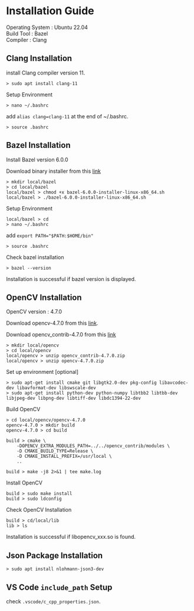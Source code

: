 # Installation Guide 
Operating System : Ubuntu 22.04 \
Build Tool : Bazel \
Compiler : Clang 

## Clang Installation
install Clang compiler version 11.
```
> sudo apt install clang-11
```
Setup Environment
```
> nano ~/.bashrc
```
add `alias clang=clang-11` at the end of ~/.bashrc.

```
> source .bashrc
```

## Bazel Installation
Install Bazel version 6.0.0

Download binary installer from this [link](https://github.com/bazelbuild/bazel/releases/download/6.0.0/bazel-6.0.0-installer-linux-x86_64.sh)

```
> mkdir local/bazel
> cd local/bazel
local/bazel > chmod +x bazel-6.0.0-installer-linux-x86_64.sh
local/bazel > ./bazel-6.0.0-installer-linux-x86_64.sh
```
Setup Environment
```
local/bazel > cd
> nano ~/.bashrc  
```  
add `export PATH="$PATH:$HOME/bin"` 
```
> source .bashrc
```   
Check bazel installation
```
> bazel --version
```
Installation is successful if bazel version is displayed.

## OpenCV Installation

OpenCV version : 4.7.0

Download opencv-4.7.0 from this [link](https://opencv.org/releases/).

Download opencv_contrib-4.7.0 from this [link](https://github.com/opencv/opencv_contrib/releases/tag/4.7.0)

```
> mkdir local/opencv
> cd local/opencv
local/opencv > unzip opencv_contrib-4.7.0.zip
local/opencv > unzip opencv-4.7.0.zip
```
Set up environment [optional]
```
> sudo apt-get install cmake git libgtk2.0-dev pkg-config libavcodec-dev libavformat-dev libswscale-dev 
> sudo apt-get install python-dev python-numpy libtbb2 libtbb-dev libjpeg-dev libpng-dev libtiff-dev libdc1394-22-dev 
```
Build OpenCV
```
> cd local/opencv/opencv-4.7.0
opencv-4.7.0 > mkdir build
opencv-4.7.0 > cd build
```
```
build > cmake \
    -DOPENCV_EXTRA_MODULES_PATH=../../opencv_contrib/modules \
    -D CMAKE_BUILD_TYPE=Release \
    -D CMAKE_INSTALL_PREFIX=/usr/local \
    .. 

```
```
build > make -j8 2>&1 | tee make.log
```

Install OpenCV
```
build > sudo make install
build > sudo ldconfig
```

Check OpenCV Installation
```
build > cd/local/lib
lib > ls
```
Installation is successful if libopencv_xxx.so is found.

## Json Package Installation 

```
> sudo apt install nlohmann-json3-dev
```
## VS Code `include_path` Setup

check `.vscode/c_cpp_properties.json`.


